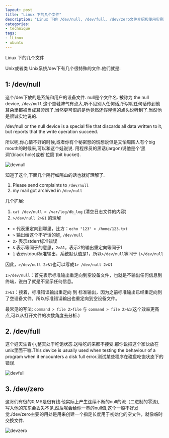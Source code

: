 ```yaml
---
layout: post
title: "Linux 下的几个文件"
description: "Linux 下的 /dev/null, /dev/full, /dev/zero文件介绍和使用实例。"
categories: 
- technique
tags:
- lLinux
- ubuntu
---
```




Linux 下的几个文件

Unix或者类 Unix系统/dev下有几个很特殊的文件.他们就是:

## 1: /dev/null

这个/dev下放的是系统和用户的设备文件. null是个文件名. 被称为 the null device, `/dev/null` 这个童鞋脾气有点大,听不见别人任何话,所以呢任何话传到他耳朵里都被当成耳旁风了.当然更可恨的是他竟然还假惺惺的点头说听到了.当然他是很诚实地说的.  

/dev/null or the null device is a special file that discards all data written to it, but reports that the write operation succeed.   

所以呢,你心情不好的时候,或者你有个秘密憋的慌想说但是又怕周围人有个big mouth的时候来,可以和这个娃说说. 用程序员的黑话(jargon)说他是个'黑洞'(black hole)或者'位筒'(bit bucket).

![devnull](/assets/images/2013/06/13/dev_null.jpg)

知道了这个,下面几个隔行如隔山的话也就好理解了.

1. Please send complaints to `/dev/null`
2. my mail got archived in `/dev/null`

几个扩展:
1. `cat /dev/null > /var/log/db_log` (清空日志文件的内容)
2. `>/dev/null 2>&1` 的理解  

- `>` 代表重定向到哪里，比方：`echo "123" > /home/123.txt`  
- `>` 输出给这个不听话的娃, `/dev/null`  
- `2>` 表示stderr标准错误   
- `&` 表示等同于的意思，`2>&1`，表示2的输出重定向等同于1  
- `1` 表示stdout标准输出，系统默认值是1，所以`>/dev/null`等同于 `1>/dev/null`

因此，`>/dev/null 2>&1`也可以写成`1> /dev/null 2>&1`  

`1>/dev/null`：首先表示标准输出重定向到空设备文件，也就是不输出任何信息到终端，说白了就是不显示任何信息。  

`2>&1`：接着，标准错误输出重定向 到 标准输出，因为之前标准输出已经重定向到了空设备文件，所以标准错误输出也重定向到空设备文件。  

最常见的写法: `command > file 2>file` 与 `command > file 2>&1`(这个效率更高点,可以从打开文件的次数角度去分析.)


## 2. /dev/full

这个娃天生胃小,整天处于吃饱状态.送啥吃的来都不接受.那你说把这个家伙放在unix里面干嘛.This device is usually used when testing the behaviour of a program when it encounters a disk full error.测试某些程序在磁盘吃饱状态下的错误.

![devfull](/assets/images/2013/06/13/dev_full.jpg) 


## 3. /dev/zero

这哥们有很的0,MS是很有钱.他实际上产生连续不断的null的流（二进制的零流),写入他的东东会丢失不见,然后呢会给你一串的null值,这个一般不好发觉./dev/zero主要的用处是用来创建一个指定长度用于初始化的空文件，就像临时交换文件.

![devzero](/assets/images/2013/06/13/dev_zero.jpg)

 

